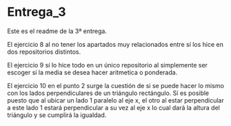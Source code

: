 # Entrega_3

Este es el readme de la 3ª entrega.

El ejercicio 8 al no tener los apartados muy relacionados entre sí los hice en dos repositorios distintos.

El ejercicio 9 sí lo hice todo en un único repositorio al simplemente ser escoger si la media se desea hacer aritmetica o ponderada.

El ejercicio 10 en el punto 2 surge la cuestión de si se puede hacer lo mismo con los lados perpendiculares de un triángulo rectángulo.
 Sí es posible puesto que al ubicar un lado 1 paralelo al eje x, el otro al estar perpendicular a este lado 1 estará perpendicular a su vez al eje x
lo cual dará la altura del triángulo y se cumplirá la igualdad.
